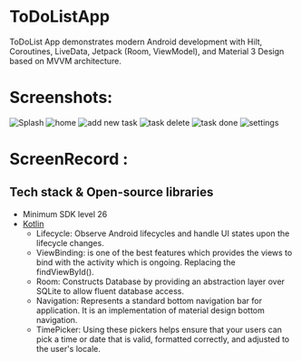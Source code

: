 <h1>ToDoListApp</h1>

<p >  
ToDoList App demonstrates modern Android development with Hilt, Coroutines, LiveData, Jetpack (Room, ViewModel), and Material 3 Design based on MVVM architecture. 
</p>

# Screenshots:
![Splash](https://github.com/Nour5Eldin/ToDoApp/assets/145837378/fc2cb269-42a5-4fec-9910-b2cf686a190e)
![home](https://github.com/Nour5Eldin/ToDoApp/assets/145837378/430e7012-68b6-4c62-a686-31ee7b3ff3aa)
![add new task](https://github.com/Nour5Eldin/ToDoApp/assets/145837378/9b98a7ac-c2d0-4a37-97c2-15d62aaf37b9)
![task delete](https://github.com/Nour5Eldin/ToDoApp/assets/145837378/7e090868-a09c-42b8-a59d-d0b3bd1a22e7)
![task done](https://github.com/Nour5Eldin/ToDoApp/assets/145837378/9dba6f49-117d-42a5-9fbc-78dc11c231bf)
![settings](https://github.com/Nour5Eldin/ToDoApp/assets/145837378/9871d2f6-2f0c-4372-be6b-93bd9e81c064)

# ScreenRecord :

## Tech stack & Open-source libraries
- Minimum SDK level 26
- [Kotlin](https://kotlinlang.org/)
  - Lifecycle: Observe Android lifecycles and handle UI states upon the lifecycle changes.
  - ViewBinding: is one of the best features which provides the views to bind with the activity which is ongoing. Replacing the findViewById().
  - Room: Constructs Database by providing an abstraction layer over SQLite to allow fluent database access.
  - Navigation: Represents a standard bottom navigation bar for application. It is an implementation of material design bottom navigation.
  - TimePicker: Using these pickers helps ensure that your users can pick a time or date that is valid, formatted correctly, and adjusted to the user's locale.
  
